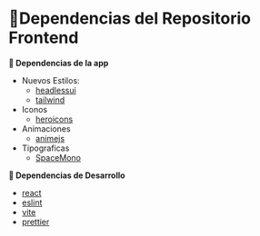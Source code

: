 # :rocket:Dependencias del Repositorio Frontend

**:pushpin: Dependencias de la app**  

- Nuevos Estilos:  
  - [headlessui](https://headlessui.com/)
  - [tailwind](https://tailwindcss.com/)
- Iconos
  - [heroicons](https://heroicons.com/)
- Animaciones
  - [animejs](https://animejs.com/)
- Tipograficas
  - [SpaceMono](https://fontsource.org/fonts/space-mono)

**:pushpin: Dependencias de Desarrollo**
- [react](https://es.react.dev/)
- [eslint](https://eslint.org/)
- [vite](https://vite.dev/)
- [prettier](https://prettier.io/)

